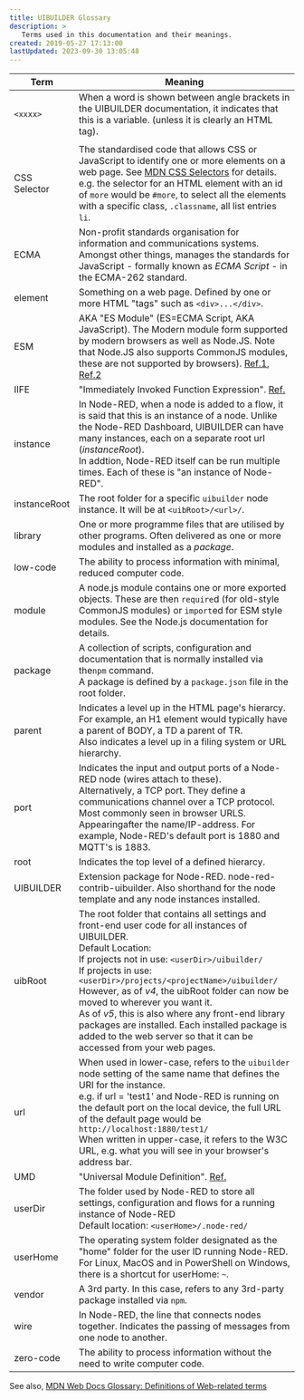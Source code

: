 ```yaml
---
title: UIBUILDER Glossary
description: >
   Terms used in this documentation and their meanings.
created: 2019-05-27 17:13:00
lastUpdated: 2023-09-30 13:05:48
---
```


| Term         | Meaning                                                      |
| ------------ | ------------------------------------------------------------ |
| `<xxxx>`     | When a word is shown between angle brackets in the UIBUILDER documentation, it indicates that this is a variable. (unless it is clearly an HTML tag). |
|              |                                                              |
| CSS Selector | The standardised code that allows CSS or JavaScript to identify one or more elements on a web page. See [MDN CSS Selectors](https://developer.mozilla.org/en-US/docs/Web/CSS/CSS_Selectors) for details. e.g. the selector for an HTML element with an id of `more` would be `#more`, to select all the elements with a specific class, `.classname`, all list entries `li`. |
| ECMA         | Non-profit standards organisation for information and communications systems. Amongst other things, manages the standards for JavaScript - formally known as *ECMA Script* - in the ECMA-262 standard. |
| element      | Something on a web page. Defined by one or more HTML "tags" such as `<div>...</div>`. |
| ESM          | AKA "ES Module" (ES=ECMA Script, AKA JavaScript). The Modern module form supported by modern browsers as well as Node.JS. Note that Node.JS also supports CommonJS modules, these are not supported by browsers). [Ref.1](https://hacks.mozilla.org/2018/03/es-modules-a-cartoon-deep-dive/), [Ref.2](https://developer.mozilla.org/en-US/docs/Web/JavaScript/Guide/Modules) |
| IIFE         | "Immediately Invoked Function Expression". [Ref.](https://developer.mozilla.org/en-US/docs/Glossary/IIFE)
| instance     | In Node-RED, when a node is added to a flow, it is said that this is an instance of a node. Unlike the Node-RED Dashboard, UIBUILDER can have many instances, each on a separate root url (*instanceRoot*).<br>In addtion, Node-RED itself can be run multiple times. Each of these is "an instance of Node-RED". |
| instanceRoot | The root folder for a specific `uibuilder` node instance. It will be at `<uibRoot>/<url>/`. |
| library      | One or more programme files that are utilised by other programs. Often delivered as one or more modules and installed as a _package_. |
| low-code     | The ability to process information with minimal, reduced computer code. |
| module       | A node.js module contains one or more exported objects. These are then `require`d (for old-style CommonJS modules) or `import`ed for ESM style modules. See the Node.js documentation for details. |
| package      | A collection of scripts, configuration and documentation that is normally installed via the`npm` command.<br>A package is defined by a `package.json` file in the root folder. |
| parent       | Indicates a level up in the HTML page's hierarcy. For example, an H1 element would typically have a parent of BODY, a TD a parent of TR.<br />Also indicates a level up in a filing system or URL hierarchy. |
| port         | Indicates the input and output ports of a Node-RED node (wires attach to these).<br />Alternatively, a TCP port. They define a communications channel over a TCP protocol. Most commonly seen in browser URLS. Appearingafter the name/IP-address. For example, Node-RED's default port is 1880 and MQTT's is 1883. |
| root         | Indicates the top level of a defined hierarcy.               |
| UIBUILDER    | Extension package for Node-RED. node-red-contrib-uibuilder. Also shorthand for the node template and any node instances installed. |
| uibRoot      | The root folder that contains all settings and front-end user code for all instances of UIBUILDER.<br />Default Location:<br />  If projects not in use: `<userDir>/uibuilder/`<br />  If projects in use: `<userDir>/projects/<projectName>/uibuilder/`<br>However, as of *v4*, the uibRoot folder can now be moved to wherever you want it.<br>As of *v5*, this is also where any front-end library packages are installed. Each installed package is added to the web server so that it can be accessed from your web pages. |
| url          | When used in lower-case, refers to the `uibuilder` node setting of the same name that defines the URI for the instance.<br />e.g. if url = 'test1' and Node-RED is running on the default port on the local device, the full URL of the default page would be `http://localhost:1880/test1/`<br>When written in upper-case, it refers to the W3C URL, e.g. what you will see in your browser's address bar. |
| UMD          | "Universal Module Definition". [Ref.](https://github.com/umdjs/umd) |
| userDir      | The folder used by Node-RED to store all settings, configuration and flows for a running instance of Node-RED<br />Default location: `<userHome>/.node-red/` |
| userHome     | The operating system folder designated as the "home" folder for the user ID running Node-RED.<br>For Linux, MacOS and in PowerShell on Windows, there is a shortcut for userHome: `~`. |
| vendor       | A 3rd party. In this case, refers to any 3rd-party package installed via `npm`. |
| wire         | In Node-RED, the line that connects nodes together. Indicates the passing of messages from one node to another. |
| zero-code    | The ability to process information without the need to write computer code. |

See also, [MDN Web Docs Glossary: Definitions of Web-related terms](https://developer.mozilla.org/en-US/docs/Glossary)
